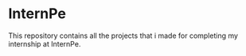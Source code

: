 # InternPe
This repository contains all the projects that i made for completing my internship at InternPe.
